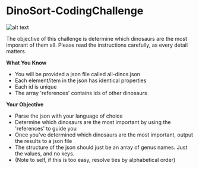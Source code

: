 # DinoSort-CodingChallenge

![alt text](https://images.askmen.com/1080x540/2016/09/26-112751-professional_jet_skier_performs_tricks_in_t_rex_costume.jpg)

The objective of this challenge is determine which dinosaurs are the most imporant of them all. Please read the instructions carefully, as every detail matters.

<b>What You Know</b>
* You will be provided a json file called all-dinos.json
* Each element/item in the json has identical properties
* Each id is unique
* The array 'references' contains ids of other dinosaurs

<b>Your Objective</b>  
* Parse the json with your language of choice
* Determine which dinosaurs are the most important by using the 'references' to guide you
* Once you've determined which dinosaurs are the most important, output the results to a json file
* The structure of the json should just be an array of genus names. Just the values, and no keys.
* (Note to self, if this is too easy, resolve ties by alphabetical order)
